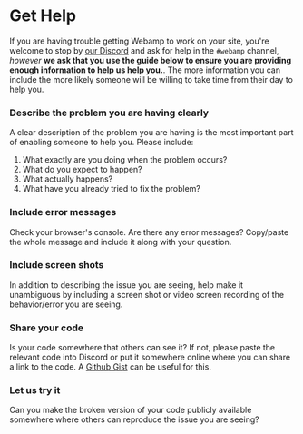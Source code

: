 # Get Help

If you are having trouble getting Webamp to work on your site, you're welcome to stop by [our Discord](https://webamp.org/chat) and ask for help in the `#webamp` channel, _however_ **we ask that you use the guide below to ensure you are providing enough information to help us help you.**. The more information you can include the more likely someone will be willing to take time from their day to help you.

### Describe the problem you are having clearly

A clear description of the problem you are having is the most important part of enabling someone to help you. Please include:

1. What exactly are you doing when the problem occurs?
2. What do you expect to happen?
3. What actually happens?
4. What have you already tried to fix the problem?

### Include error messages

Check your browser's console. Are there any error messages? Copy/paste the whole message and include it along with your question.

### Include screen shots

In addition to describing the issue you are seeing, help make it unambiguous by including a screen shot or video screen recording of the behavior/error you are seeing.

### Share your code

Is your code somewhere that others can see it? If not, please paste the relevant code into Discord or put it somewhere online where you can share a link to the code. A [Github Gist](https://gist.github.com/) can be useful for this.

### Let us try it

Can you make the broken version of your code publicly available somewhere where others can reproduce the issue you are seeing?
